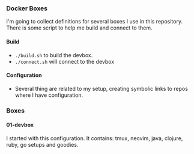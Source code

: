 ### Docker Boxes

I'm going to collect definitions for several boxes I use in this repository. There is some script to help me build and connect to them.

#### Build

* `./build.sh` to build the devbox.
* `./connect.sh` will connect to the devbox

#### Configuration

* Several thing are related to my setup, creating symbolic links to repos where I have configuration.

### Boxes

#### 01-devbox

I started with this configuration. It contains: tmux, neovim, java, clojure, ruby, go setups and goodies.
